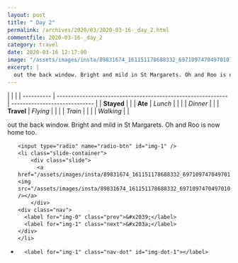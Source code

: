 ```yaml
---
layout: post
title: " Day 2"
permalink: /archives/2020/03/2020-03-16-_day_2.html
commentfile: 2020-03-16-_day_2
category: travel
date: 2020-03-16 12:17:00
image: "/assets/images/insta/89831674_161151178688332_6971097470497010793_n_17849105248958883.jpg"
excerpt: |
  out the back window. Bright and mild in St Margarets. Oh and Roo is now home too.
---
```


|            |                                                              |
| ---------- | ------------------------------------------------------------ | ----------------------------- |
| **Stayed** |  |
| **Ate**    | _Lunch_                                                      |          |
|            | _Dinner_                                                     |          |
| **Travel** | _Flying_                                                     |          |
|            | _Train_                                                      |          |
|            | _Walking_                                                    |          |


out the back window. Bright and mild in St Margarets. Oh and Roo is now home too.


<ul class="slides">

    <input type="radio" name="radio-btn" id="img-1" />
    <li class="slide-container">
        <div class="slide">
          <a href="/assets/images/insta/89831674_161151178688332_6971097470497010793_n_17849105248958883.jpg"><img src="/assets/images/insta/89831674_161151178688332_6971097470497010793_n_17849105248958883.jpg" /></a>
        </div>
    <div class="nav">
      <label for="img-0" class="prev">&#x2039;</label>
      <label for="img-1" class="next">&#x203a;</label>
    </div>
    </li>
			
<li class="nav-dots">

      <label for="img-1" class="nav-dot" id="img-dot-1"></label>

</li>
</ul>        
             

		